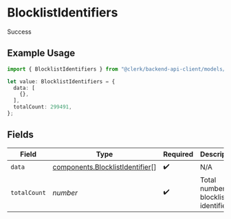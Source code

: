 # BlocklistIdentifiers

Success

## Example Usage

```typescript
import { BlocklistIdentifiers } from "@clerk/backend-api-client/models/components";

let value: BlocklistIdentifiers = {
  data: [
    {},
  ],
  totalCount: 299491,
};
```

## Fields

| Field                                                                              | Type                                                                               | Required                                                                           | Description                                                                        |
| ---------------------------------------------------------------------------------- | ---------------------------------------------------------------------------------- | ---------------------------------------------------------------------------------- | ---------------------------------------------------------------------------------- |
| `data`                                                                             | [components.BlocklistIdentifier](../../models/components/blocklistidentifier.md)[] | :heavy_check_mark:                                                                 | N/A                                                                                |
| `totalCount`                                                                       | *number*                                                                           | :heavy_check_mark:                                                                 | Total number of blocklist identifiers<br/>                                         |